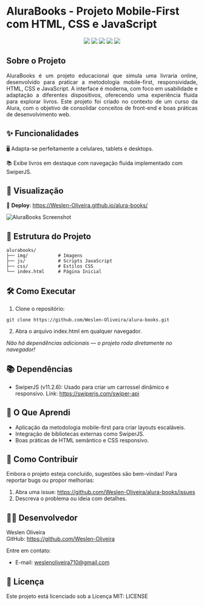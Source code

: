# AluraBooks - Projeto Mobile-First com HTML, CSS e JavaScript 

<p align="center">
  <img src="https://img.shields.io/static/v1?label=html&message=marcacao&color=blue&style=for-the-badge&logo=HTML5"/>
  <img src="https://img.shields.io/static/v1?label=css3&message=estilizacao&color=blue&style=for-the-badge&logo=CSS3"/>
  <img src="https://img.shields.io/static/v1?label=javascript&message=linguagem&color=blue&style=for-the-badge&logo=JAVASCRIPT"/>
  <img src="https://img.shields.io/static/v1?label=GitHub%20Pages&message=deploy&color=blue&style=for-the-badge&logo=github"/>
  <img src="https://img.shields.io/static/v1?label=Status&message=Concluido&color=green&style=for-the-badge"/>
</p>

## Sobre o Projeto

<p align="justify">
  AluraBooks é um projeto educacional que simula uma livraria online, desenvolvido para praticar a metodologia mobile-first, responsividade, HTML, CSS e JavaScript. A interface é moderna, com foco em usabilidade e adaptação a diferentes dispositivos, oferecendo uma experiência fluida para explorar livros. Este projeto foi criado no contexto de um curso da Alura, com o objetivo de consolidar conceitos de front-end e boas práticas de desenvolvimento web.
</p>

## ✨ Funcionalidades

🖥️ Adapta-se perfeitamente a celulares, tablets e desktops. 

📚 Exibe livros em destaque com navegação fluida implementado com SwiperJS.

## 🚀 Visualização

🔗 **Deploy**: https://Weslen-Oliveira.github.io/alura-books/

![AluraBooks Screenshot](img/captura%20de%20tela%20site.png)

## 📂 Estrutura do Projeto

```
alurabooks/
├── img/           # Imagens
├── js/            # Scripts JavaScript
├── css/           # Estilos CSS
└── index.html     # Página Inicial
```

## 🛠️ Como Executar

1. Clone o repositório:

```
git clone https://github.com/Weslen-Oliveira/alura-books.git
```

2. Abra o arquivo index.html em qualquer navegador.

*Não há dependências adicionais — o projeto roda diretamente no navegador!*

## 📚 Dependências

- SwiperJS (v11.2.6): Usado para criar um carrossel dinâmico e responsivo. Link: https://swiperjs.com/swiper-api

## 🧠 O Que Aprendi

- Aplicação da metodologia mobile-first para criar layouts escaláveis.
- Integração de bibliotecas externas como SwiperJS.
- Boas práticas de HTML semântico e CSS responsivo.

## 🤝 Como Contribuir

Embora o projeto esteja concluído, sugestões são bem-vindas! Para reportar bugs ou propor melhorias:
1. Abra uma issue: https://github.com/Weslen-Oliveira/alura-books/issues
2. Descreva o problema ou ideia com detalhes.

## 👨‍💻 Desenvolvedor

Weslen Oliveira  
GitHub: https://github.com/Weslen-Oliveira

Entre em contato:    
- E-mail: weslenoliveira710@gmail.com

## 📜 Licença

Este projeto está licenciado sob a Licença MIT: LICENSE
